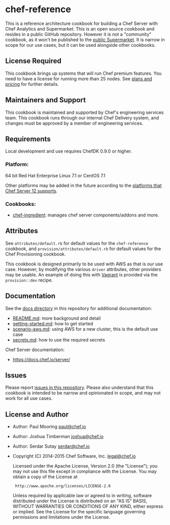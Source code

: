 # chef-reference

This is a reference architecture cookbook for building a Chef Server with Chef Analytics and Supermarket. This is an open source cookbook and resides in a public GitHub repository. However it is not a "community" cookbook, as it won't be published to the [public Supermarket](https://supermarket.chef.io). It is narrow in scope for our use cases, but it can be used alongside other cookbooks.

## License Required

This cookbook brings up systems that will run Chef premium features. You need to have a license for running more than 25 nodes. See [plans and pricing](https://www.chef.io/chef/#plans-and-pricing) for further details.

## Maintainers and Support

This cookbook is maintained and supported by Chef's engineering services team. This cookbook runs through our internal Chef Delivery system, and changes must be approved by a member of engineering services.

## Requirements

Local development and use requires ChefDK 0.9.0 or higher.

### Platform:

64 bit Red Hat Enterprise Linux 7.1 or CentOS 7.1

Other platforms may be added in the future according to the [platforms that Chef Server 12 supports](https://docs.chef.io/supported_platforms.html).

### Cookbooks:

* [chef-ingredient](https://github.com/chef-cookbooks/chef-ingredient): manages chef server components/addons and more.

## Attributes

See `attributes/default.rb` for default values for the `chef-reference` cookbook, and `provision/attributes/default.rb` for default values for the Chef Provisioning cookbook.

This cookbook is designed primarily to be used with AWS as that is our use case. However, by modifying the various `driver` attributes, other providers may be usable. An example of doing this with [Vagrant](https://vagrantup.com) is provided via the `provision::dev` recipe.

## Documentation

See the [docs directory](./docs) in this repository for additional documentation:

* [README.md](./docs/README.md): more background and detail
* [getting-started.md](./docs/getting-started.md): how to get started
* [scenario-aws.md](./docs/scenario-aws.md): using AWS for a new cluster, this is the default use case
* [secrets.md](./docs/secrets.md): how to use the required secrets

Chef Server documentation:

* https://docs.chef.io/server/

## Issues

Please report [issues in this repository](https://github.com/chef-cookbooks/chef-reference/issues). Please also understand that this cookbook is intended to be narrow and opinionated in scope, and may not work for all use cases.

## License and Author

- Author: Paul Mooring <paul@chef.io>
- Author: Joshua Timberman <joshua@chef.io>
- Author: Serdar Sutay <serdar@chef.io>
- Copyright (C) 2014-2015 Chef Software, Inc. <legal@chef.io>

    Licensed under the Apache License, Version 2.0 (the "License");
    you may not use this file except in compliance with the License.
    You may obtain a copy of the License at

       http://www.apache.org/licenses/LICENSE-2.0

    Unless required by applicable law or agreed to in writing, software
    distributed under the License is distributed on an "AS IS" BASIS,
    WITHOUT WARRANTIES OR CONDITIONS OF ANY KIND, either express or implied.
    See the License for the specific language governing permissions and
    limitations under the License.

